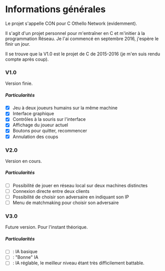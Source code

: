 # Informations générales
Le projet s'appelle CON pour C Othello Network (evidemment).

Il s'agit d'un projet personnel pour m'entraîner en C et m'initier à la programmation Réseau. Je l'ai commencé en septembre 2016, j'espère le finir un jour.

Il se trouve que la V1.0 est le projet de C de 2015-2016 (je m'en suis rendu compte après coup).

### V1.0
Version finie.

##### Particularités
- [x] Jeu à deux joueurs humains sur la même machine
- [x] Interface graphique
- [x] Contrôles à la souris sur l'interface
- [x] Affichage du joueur actuel
- [x] Boutons pour quitter, recommencer
- [x] Annulation des coups

### V2.0
Version en cours.

##### Particularités
- [ ] Possibilité de jouer en réseau local sur deux machines distinctes
- [ ] Connexion directe entre deux clients
- [ ] Possibilité de choisir son adversaire en indiquant son IP
- [ ] Menu de matchmaking pour choisir son adversaire

### V3.0
Future version. Pour l'instant théorique.

##### Particularités
- [ ] : IA basique
- [ ] : "Bonne" IA
- [ ] : IA réglable, le meilleur niveau étant très difficilement battable.
